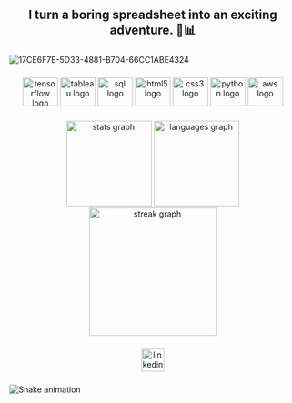 
<h2 align="center"> I turn a boring spreadsheet into an exciting adventure. 🚀📊</h2>

###

![17CE6F7E-5D33-4881-B704-66CC1ABE4324](https://user-images.githubusercontent.com/116136562/233181095-f7cefbe5-edad-4709-bb81-adf199c25bba.PNG)

###

<div align="center">
  <img src="https://upload.wikimedia.org/wikipedia/commons/2/2d/Tensorflow_logo.svg" height="50" width="62" alt="tensorflow logo"  />
  <img src="https://cdn.worldvectorlogo.com/logos/tableau-software.svg" height="50" width="62" alt="tableau logo"  />
  <img src="https://symbols.getvecta.com/stencil_28/61_sql-database-generic.90b41636a8.svg" height="50" width="62" alt="sql logo"  />
  <img src="https://cdn.jsdelivr.net/gh/devicons/devicon/icons/html5/html5-original.svg" height="50" width="62" alt="html5 logo"  />
  <img src="https://cdn.jsdelivr.net/gh/devicons/devicon/icons/css3/css3-original.svg" height="50" width="62" alt="css3 logo"  />
  <img src="https://cdn.jsdelivr.net/gh/devicons/devicon/icons/python/python-original.svg" height="50" width="62" alt="python logo"  />
  <img src="https://upload.wikimedia.org/wikipedia/commons/9/93/Amazon_Web_Services_Logo.svg" height="50" width="62" alt="aws logo"  />
</div>

###


<div align="center">
  <img src="https://github-readme-stats.vercel.app/api?username=ihsankoo&hide_title=false&hide_rank=false&show_icons=true&include_all_commits=true&count_private=true&disable_animations=false&theme=radical&locale=en&hide_border=true&order=1" height="150" alt="stats graph"  />
  <img src="https://github-readme-stats.vercel.app/api/top-langs?username=ihsankoo&locale=en&hide_title=false&layout=compact&card_width=320&langs_count=5&theme=radical&hide_border=true&order=2" height="150" alt="languages graph"  />
  <img src="https://streak-stats.demolab.com?user=ihsankoo&locale=en&mode=weekly&theme=gradient&hide_border=false&border_radius=5&order=3" height="225" alt="streak graph"  />
</div>

###

<div align="center">
  <a href="https://www.linkedin.com/in/ihsankoo/" target="_blank">
    <img src="https://img.shields.io/static/v1?message=LinkedIn&logo=linkedin&label=&color=0077B5&logoColor=white&labelColor=&style=for-the-badge" height="40" alt="linkedin logo"  />
  </a>
</div>

###

<img src="https://raw.githubusercontent.com/ihsankoo/ihsankoo/blob/output/snake.svg" alt="Snake animation" />

###
